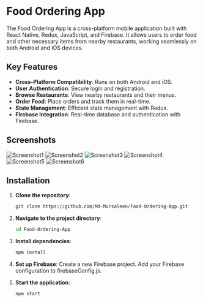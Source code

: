 # Food Ordering App

The Food Ordering App is a cross-platform mobile application built with React Native, Redux, JavaScript, and Firebase. It allows users to order food and other necessary items from nearby restaurants, working seamlessly on both Android and iOS devices.

## Key Features

- **Cross-Platform Compatibility**: Runs on both Android and iOS.
- **User Authentication**: Secure login and registration.
- **Browse Restaurants**: View nearby restaurants and their menus.
- **Order Food**: Place orders and track them in real-time.
- **State Management**: Efficient state management with Redux.
- **Firebase Integration**: Real-time database and authentication with Firebase.

## Screenshots

![Screenshot1](assets/screenshot1.jpeg)
![Screenshot2](assets/screenshot2.jpeg)
![Screenshot3](assets/screenshot3.jpeg)
![Screenshot4](assets/screenshot4.jpeg)
![Screenshot5](assets/screenshot5.jpeg)
![Screenshot6](assets/screenshot6.jpeg)

## Installation

1. **Clone the repository**:
   ```bash
   git clone https://github.com/Md-Mursaleen/Food-Ordering-App.git
   
2. **Navigate to the project directory**:
   ```bash
   cd Food-Ordering-App
   
3. **Install dependencies**:
   ```bash
   npm install
   
4. **Set up Firebase**:
   Create a new Firebase project.
   Add your Firebase configuration to firebaseConfig.js.

5. **Start the application**:
   ```bash
   npm start
